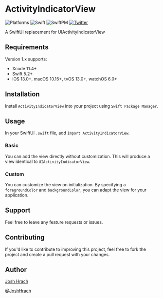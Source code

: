 # ActivityIndicatorView

![Platforms](https://img.shields.io/badge/platform-iOS|macOS|watchOS|tvOS-blue.svg?style=flat)
![Swift](https://img.shields.io/badge/Swift->=5.2-brightgreen)
![SwiftPM](https://img.shields.io/badge/SPM-Compatible-brightgreen.svg?style=flat)
[![Twitter](https://img.shields.io/badge/twitter-@JoshHrach-blue.svg?style=flat)](https://twitter.com/JoshHrach)

A SwiftUI replacement for UIActivityIndicatorView

## Requirements

Version 1.x supports:

* Xcode 11.4+
* Swift 5.2+
* iOS 13.0+, macOS 10.15+, tvOS 13.0+, watchOS 6.0+

## Installation

Install `ActivityIndicatorView` into your project using `Swift Package Manager`.

## Usage

In your SwiftUI `.swift` file, add `import ActivityIndicatorView`.

### Basic

You can add the view directly without customization. This will produce a view identical to `UIActivityIndicatorView`.

### Custom

You can customize the view on initialization. By specifying a `foregroundColor` and `backgroundColor`, you can adapt the view for your application.

## Support

Feel free to leave any feature requests or issues. 

## Contributing

If you'd like to contribute to improving this project, feel free to fork the project and create a pull request with your changes.

## Author

[Josh Hrach](https://github.com/JoshHrach)

[@JoshHrach](https://twitter.com/JoshHrach)
